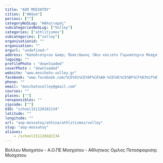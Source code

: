 ```yaml
---
title: "ΑΟΠ ΜΟΣΧΑΤΟΥ"
cities: ["Αθήνα"]
perioxi: [""]
categoryNoSLug: "Αθλητισμός"
subcategoriesNoSLug: ["Volley"]
categories: ["athlitismos"]
subcategories: ["volley"]
organisationid: ""
organisation: ""
orgurl: "undefined-"
address: "Καποδιστριου &amp; Ποσειδωνος (Νεο κλειστο Γυμναστηριο Μοσχατου)., 18344 Μοσχάτο"
logoimg: ""
profilePhoto : "downloaded"
coverPhoto : "downloaded"
website: "www.moschato-volley.gr"
facebook: "www.facebook.com/%CE%91%CE%9F%CE%A0-%CE%9C%CE%BF%CF%83%CF%87%CE%B1%CF%84%CE%BF%CF%85-148479155778449/"
phone: ""
email: "moschatovolley@gmail.com"
courses: ""
places: [""]
rensponsibles: ""
zipcode: [""]
UID: "school151120182134"
latitude: ""
longitude: ""
url: "aop-mosxatoy/athina/athlitismos/volley"
slug: "aop-mosxatoy"
aliases:
    - /school151120182134
---
```



Βολλευ Μοσχατου - Α.Ο.ΠΕ Μοσχατου - Αθλητικος Ομιλος Πετοσφαιρισης Μοσχατου

